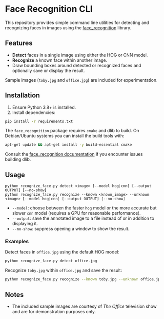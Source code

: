 # Face Recognition CLI

This repository provides simple command line utilities for detecting and recognizing faces in images using the [face_recognition](https://github.com/ageitgey/face_recognition) library.

## Features

- **Detect** faces in a single image using either the HOG or CNN model.
- **Recognize** a known face within another image.
- Draw bounding boxes around detected or recognized faces and optionally save or display the result.

Sample images (`toby.jpg` and `office.jpg`) are included for experimentation.

## Installation

1. Ensure Python 3.8+ is installed.
2. Install dependencies:

```bash
pip install -r requirements.txt
```

The `face_recognition` package requires `cmake` and dlib to build. On Debian/Ubuntu systems you can install the build tools with:

```bash
apt-get update && apt-get install -y build-essential cmake
```

Consult the [face_recognition documentation](https://github.com/ageitgey/face_recognition#installation) if you encounter issues building dlib.

## Usage

```
python recognize_face.py detect <image> [--model hog|cnn] [--output OUTPUT] [--no-show]
python recognize_face.py recognize --known <known_image> --unknown <image> [--model hog|cnn] [--output OUTPUT] [--no-show]
```

- `--model`: choose between the faster `hog` model or the more accurate but slower `cnn` model (requires a GPU for reasonable performance).
- `--output`: save the annotated image to a file instead of or in addition to displaying it.
- `--no-show`: suppress opening a window to show the result.

### Examples

Detect faces in `office.jpg` using the default HOG model:

```bash
python recognize_face.py detect office.jpg
```

Recognize `toby.jpg` within `office.jpg` and save the result:

```bash
python recognize_face.py recognize --known toby.jpg --unknown office.jpg --output result.jpg
```

## Notes

- The included sample images are courtesy of *The Office* television show and are for demonstration purposes only.
